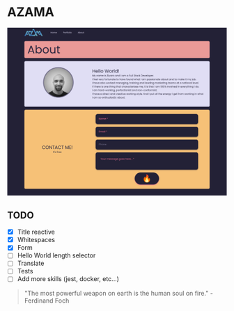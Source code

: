 # AZAMA


![azama_next](public/demo/azama_next.png)

## TODO
- [x] Title reactive
- [x] Whitespaces
- [x] Form
- [ ] Hello World length selector
- [ ] Translate
- [ ] Tests
- [ ] Add more skills (jest, docker, etc...)

> "The most powerful weapon on earth is the human soul on fire." - Ferdinand Foch